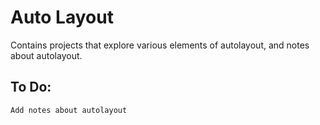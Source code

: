 # Auto Layout
Contains projects that explore various elements of autolayout, and notes about autolayout.

## To Do:
	Add notes about autolayout

